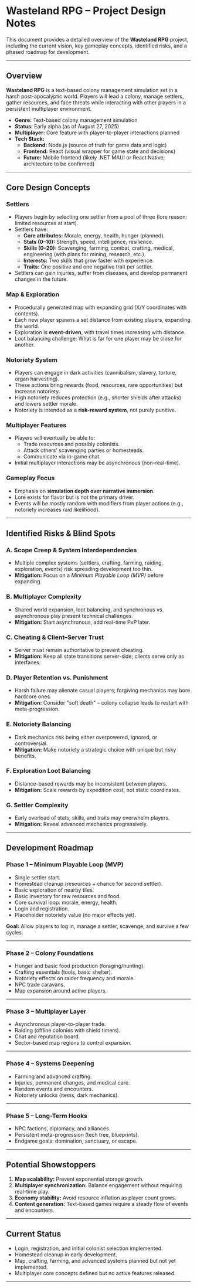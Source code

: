 # Wasteland RPG – Project Design Notes

This document provides a detailed overview of the **Wasteland RPG** project, including the current vision, key gameplay concepts, identified risks, and a phased roadmap for development.

---

## Overview

**Wasteland RPG** is a text-based colony management simulation set in a harsh post-apocalyptic world. Players will lead a colony, manage settlers, gather resources, and face threats while interacting with other players in a persistent multiplayer environment.

- **Genre:** Text-based colony management simulation  
- **Status:** Early alpha (as of August 27, 2025)  
- **Multiplayer:** Core feature with player-to-player interactions planned  
- **Tech Stack:**
  - **Backend:** Node.js (source of truth for game data and logic)
  - **Frontend:** React (visual wrapper for game state and decisions)
  - **Future:** Mobile frontend (likely .NET MAUI or React Native; architecture to be confirmed)

---

## Core Design Concepts

### Settlers
- Players begin by selecting one settler from a pool of three (lore reason: limited resources at start).
- Settlers have:
  - **Core attributes:** Morale, energy, health, hunger (planned).
  - **Stats (0–10):** Strength, speed, intelligence, resilience.
  - **Skills (0–20):** Scavenging, farming, combat, crafting, medical, engineering (with plans for mining, research, etc.).
  - **Interests:** Two skills that grow faster with experience.
  - **Traits:** One positive and one negative trait per settler.
- Settlers can gain injuries, suffer from diseases, and develop permanent changes in the future.

### Map & Exploration
- Procedurally generated map with expanding grid (X/Y coordinates with contents).
- Each new player spawns a set distance from existing players, expanding the world.
- Exploration is **event-driven**, with travel times increasing with distance.
- Loot balancing challenge: What is far for one player may be close for another.

### Notoriety System
- Players can engage in dark activities (cannibalism, slavery, torture, organ harvesting).
- These actions bring rewards (food, resources, rare opportunities) but increase notoriety.
- High notoriety reduces protection (e.g., shorter shields after attacks) and lowers settler morale.
- Notoriety is intended as a **risk-reward system**, not purely punitive.

### Multiplayer Features
- Players will eventually be able to:
  - Trade resources and possibly colonists.
  - Attack others’ scavenging parties or homesteads.
  - Communicate via in-game chat.
- Initial multiplayer interactions may be asynchronous (non-real-time).

### Gameplay Focus
- Emphasis on **simulation depth over narrative immersion**.
- Lore exists for flavor but is not the primary driver.
- Events will be mostly random with modifiers from player actions (e.g., notoriety increases raid likelihood).

---

## Identified Risks & Blind Spots

### A. Scope Creep & System Interdependencies
- Multiple complex systems (settlers, crafting, farming, raiding, exploration, events) risk spreading development too thin.
- **Mitigation:** Focus on a *Minimum Playable Loop (MVP)* before expanding.

### B. Multiplayer Complexity
- Shared world expansion, loot balancing, and synchronous vs. asynchronous play present technical challenges.
- **Mitigation:** Start asynchronous, add real-time PvP later.

### C. Cheating & Client–Server Trust
- Server must remain authoritative to prevent cheating.
- **Mitigation:** Keep all state transitions server-side; clients serve only as interfaces.

### D. Player Retention vs. Punishment
- Harsh failure may alienate casual players; forgiving mechanics may bore hardcore ones.
- **Mitigation:** Consider "soft death" – colony collapse leads to restart with meta-progression.

### E. Notoriety Balancing
- Dark mechanics risk being either overpowered, ignored, or controversial.
- **Mitigation:** Make notoriety a strategic choice with unique but risky benefits.

### F. Exploration Loot Balancing
- Distance-based rewards may be inconsistent between players.
- **Mitigation:** Scale rewards by expedition cost, not static coordinates.

### G. Settler Complexity
- Early overload of stats, skills, and traits may overwhelm players.
- **Mitigation:** Reveal advanced mechanics progressively.

---

## Development Roadmap

### Phase 1 – Minimum Playable Loop (MVP)
- Single settler start.
- Homestead cleanup (resources + chance for second settler).
- Basic exploration of nearby tiles.
- Basic inventory for raw resources and food.
- Core survival loop: morale, energy, health.
- Login and registration.
- Placeholder notoriety value (no major effects yet).

**Goal:** Allow players to log in, manage a settler, scavenge, and survive a few cycles.

---

### Phase 2 – Colony Foundations
- Hunger and basic food production (foraging/hunting).
- Crafting essentials (tools, basic shelter).
- Notoriety effects on raider frequency and morale.
- NPC trade caravans.
- Map expansion around active players.

---

### Phase 3 – Multiplayer Layer
- Asynchronous player-to-player trade.
- Raiding (offline colonies with shield timers).
- Chat and reputation board.
- Sector-based map regions to control expansion.

---

### Phase 4 – Systems Deepening
- Farming and advanced crafting.
- Injuries, permanent changes, and medical care.
- Random events and encounters.
- Notoriety unlocks (items, dark mechanics).

---

### Phase 5 – Long-Term Hooks
- NPC factions, diplomacy, and alliances.
- Persistent meta-progression (tech tree, blueprints).
- Endgame goals: domination, sanctuary, or escape.

---

## Potential Showstoppers
1. **Map scalability:** Prevent exponential storage growth.
2. **Multiplayer synchronization:** Balance engagement without requiring real-time play.
3. **Economy stability:** Avoid resource inflation as player count grows.
4. **Content generation:** Text-based games require a steady flow of events and encounters.

---

## Current Status
- Login, registration, and initial colonist selection implemented.
- Homestead cleanup in early development.
- Map, crafting, farming, and advanced systems planned but not yet implemented.
- Multiplayer core concepts defined but no active features released.

---
